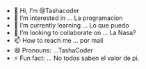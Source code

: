 - 👋 Hi, I’m @Tashacoder
- 👀 I’m interested in ... La programacion
- 🌱 I’m currently learning ... Lo que puedo 
- 💞️ I’m looking to collaborate on ... La Nasa?
- 📫 How to reach me ... por mail
- 😄 Pronouns: ...TashaCoder
- ⚡ Fun fact: ... No todos saben el valor de pi.

<!---
Tashacoder/Tashacoder is a ✨ special ✨ repository because its `README.md` (this file) appears on your GitHub profile.
You can click the Preview link to take a look at your changes.
--->
